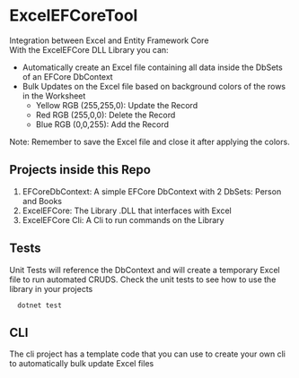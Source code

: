 # ExcelEFCoreTool
  Integration between Excel and Entity Framework Core  
  With the ExcelEFCore DLL Library you can:
  * Automatically create an Excel file containing all data inside the DbSets of an EFCore DbContext
  * Bulk Updates on the Excel file based on background colors of the rows in the Worksheet
    * Yellow RGB (255,255,0): Update the Record
    * Red RGB (255,0,0): Delete the Record
    * Blue RGB (0,0,255): Add the Record

Note: Remember to save the Excel file and close it after applying the colors.


## Projects inside this Repo
1. EFCoreDbContext: A simple EFCore DbContext with 2 DbSets: Person and Books
2. ExcelEFCore: The Library .DLL that interfaces with Excel
3. ExcelEFCore Cli: A Cli to run commands on the Library

## Tests
Unit Tests will reference the DbContext and will create a temporary Excel file to run automated CRUDS. 
Check the unit tests to see how to use the library in your projects
```
  dotnet test
```

## CLI
The cli project has a template code that you can use to create your own cli to automatically bulk update Excel files